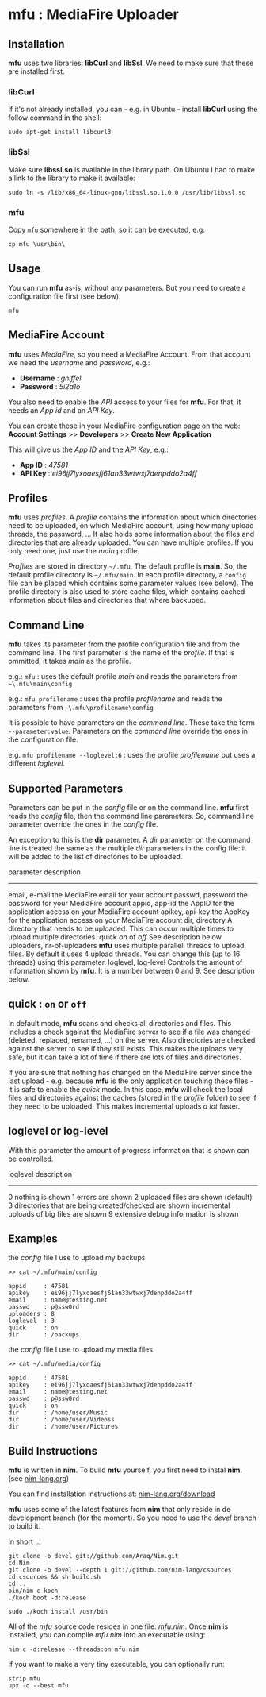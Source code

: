 mfu : MediaFire Uploader
========================

Installation
------------

**mfu** uses two libraries: **libCurl** and **libSsl**. We need to make
sure that these are installed first.

### libCurl

If it's not already installed, you can - e.g. in Ubuntu - install
**libCurl** using the follow command in the shell:

``` {.sourceCode .bash}
sudo apt-get install libcurl3
```

### libSsl

Make sure **libssl.so** is available in the library path. On Ubuntu I
had to make a link to the library to make it available:

``` {.sourceCode .bash}
sudo ln -s /lib/x86_64-linux-gnu/libssl.so.1.0.0 /usr/lib/libssl.so
```

### mfu

Copy `mfu` somewhere in the path, so it can be executed, e.g:

``` {.sourceCode .bash}
cp mfu \usr\bin\
```

Usage
-----

You can run **mfu** as-is, without any parameters. But you need to
create a configuration file first (see below).

``` {.sourceCode .bash}
mfu
```

MediaFire Account
-----------------

**mfu** uses *MediaFire*, so you need a MediaFire Account. From that
account we need the *username* and *password*, e.g.:

-   **Username** : *gniffel*
-   **Password** : *5i2a1o*

You also need to enable the *API* access to your files for **mfu**. For
that, it needs an *App id* and an *API Key*.

You can create these in your MediaFire configuration page on the web:
**Account Settings** &gt;&gt; **Developers** &gt;&gt; **Create New
Application**

This will give us the *App ID* and the *API Key*, e.g.:

-   **App ID** : *47581*
-   **API Key** : *ei96jj7lyxoaesfj61an33wtwxj7denpddo2a4ff*

Profiles
--------

**mfu** uses *profiles*. A *profile* contains the information about
which directories need to be uploaded, on which MediaFire account, using
how many upload threads, the password, ... It also holds some
information about the files and directories that are already uploaded.
You can have multiple profiles. If you only need one, just use the
*main* profile.

*Profiles* are stored in directory `~/.mfu`. The default profile is
**main**. So, the default profile directory is `~/.mfu/main`. In each
profile directory, a `config` file can be placed which contains some
parameter values (see below). The profile directory is also used to
store cache files, which contains cached information about files and
directories that where backuped.

Command Line
------------

**mfu** takes its parameter from the profile configuration file and from
the command line. The first parameter is the name of the *profile*. If
that is ommitted, it takes *main* as the profile.

e.g.: `mfu` : uses the default profile *main* and reads the parameters
from `~\.mfu\main\config`

e.g.: `mfu profilename` : uses the profile *profilename* and reads the
parameters from `~\.mfu\profilename\config`

It is possible to have parameters on the *command line*. These take the
form `--parameter:value`. Parameters on the *command line* override the
ones in the configuration file.

e.g. `mfu profilename --loglevel:6` : uses the profile *profilename* but
uses a different *loglevel*.

Supported Parameters
--------------------

Parameters can be put in the *config* file or on the command line.
**mfu** first reads the *config* file, then the command line parameters.
So, command line parameter override the ones in the *config* file.

An exception to this is the **dir** parameter. A *dir* parameter on the
command line is treated the same as the multiple *dir* parameters in the
config file: it will be added to the list of directories to be uploaded.

  parameter                    description
  ---------------------------- --------------------------------------
  email, e-mail                the MediaFire email for your account
  passwd, password             the password for your
                               MediaFire account
  appid, app-id                the AppID for the application access
                               on your MediaFire account
  apikey, api-key              the AppKey for the application
                               access on your MediaFire account
  dir, directory               A directory that needs to be
                               uploaded. This can occur
                               multiple times to upload multiple
                               directories.
  quick                        *on* of *off*
                               See description below
  uploaders, nr-of-uploaders   **mfu** uses multiple parallell
                               threads to upload files.
                               By default it uses 4 upload threads.
                               You can change this (up to 16
                               threads) using this parameter.
  loglevel, log-level          Controls the amount of information
                               shown by **mfu**. It is a number
                               between 0 and 9. See description
                               below.

quick : `on` or `off`
---------------------

In default mode, **mfu** scans and checks all directories and files.
This includes a check against the MediaFire server to see if a file was
changed (deleted, replaced, renamed, ...) on the server. Also
directories are checked against the server to see if they still exists.
This makes the uploads very safe, but it can take a lot of time if there
are lots of files and directories.

If you are sure that nothing has changed on the MediaFire server since
the last upload - e.g. because **mfu** is the only application touching
these files - it is safe to enable the *quick* mode. In this case,
**mfu** will check the local files and directories against the caches
(stored in the *profile* folder) to see if they need to be uploaded.
This makes incremental uploads *a lot* faster.

loglevel or log-level
---------------------

With this parameter the amount of progress information that is shown can
be controlled.

  loglevel   description
  ---------- ------------------------------------------------------
  0          nothing is shown
  1          errors are shown
  2          uploaded files are shown
             (default)
  3          directories that are being created/checked are shown
             incremental uploads of big files are shown
  9          extensive debug information is shown

Examples
--------

the *config* file I use to upload my backups

``` {.sourceCode .}
>> cat ~/.mfu/main/config

appid     : 47581
apikey    : ei96jj7lyxoaesfj61an33wtwxj7denpddo2a4ff
email     : name@testing.net
passwd    : p@ssw0rd
uploaders : 8
loglevel  : 3
quick     : on
dir       : /backups
```

the *config* file I use to upload my media files

``` {.sourceCode .}
>> cat ~/.mfu/media/config

appid     : 47581
apikey    : ei96jj7lyxoaesfj61an33wtwxj7denpddo2a4ff
email     : name@testing.net
passwd    : p@ssw0rd
quick     : on
dir       : /home/user/Music
dir       : /home/user/Videoss
dir       : /home/user/Pictures
```

Build Instructions
------------------

**mfu** is written in **nim**. To build **mfu** yourself, you first need
to instal **nim**. (see [nim-lang.org](http://nim-lang.org/))

You can find installation instructions at:
[nim-lang.org/download](http://nim-lang.org/download.html)

**mfu** uses some of the latest features from **nim** that only reside
in de development branch (for the moment). So you need to use the
*devel* branch to build it.

In short ...

``` {.sourceCode .bash}
git clone -b devel git://github.com/Araq/Nim.git
cd Nim
git clone -b devel --depth 1 git://github.com/nim-lang/csources
cd csources && sh build.sh
cd ..
bin/nim c koch
./koch boot -d:release

sudo ./koch install /usr/bin
```

All of the *mfu* source code resides in one file: *mfu.nim*. Once
**nim** is installed, you can compile *mfu.nim* into an executable
using:

``` {.sourceCode .bash}
nim c -d:release --threads:on mfu.nim
```

If you want to make a very tiny executable, you can optionally run:

``` {.sourceCode .bash}
strip mfu
upx -q --best mfu
```
